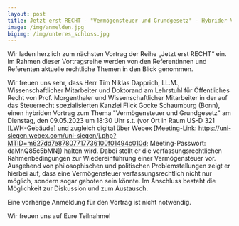 ```yaml
---
layout: post
title: Jetzt erst RECHT - "Vermögensteuer und Grundgesetz" - Hybrider Vortrag von Tim Niklas Dapprich, LL.M. am Dienstag den 09.05.
image: /img/anmelden.jpg
bigimg: /img/unteres_schloss.jpg
---
```


Wir laden herzlich zum nächsten Vortrag der Reihe „Jetzt erst RECHT“ ein. 
Im Rahmen dieser Vortragsreihe werden von den Referentinnen und Referenten aktuelle rechtliche Themen in den Blick genommen.

Wir freuen uns sehr, dass Herr Tim Niklas Dapprich, LL.M., Wissenschaftlicher Mitarbeiter und Doktorand am Lehrstuhl für Öffentliches Recht von Prof. Morgenthaler und Wissenschaftlicher Mitarbeiter in der auf das Steuerrecht spezialisierten Kanzlei Flick Gocke Schaumburg (Bonn), einen hybriden Vortrag zum Thema "Vermögensteuer und Grundgesetz" am Dienstag, den 09.05.2023 um 18:30 Uhr s.t. (vor Ort in Raum US-D 321 [LWH-Gebäude] und zugleich digital über Webex [Meeting-Link: https://uni-siegen.webex.com/uni-siegen/j.php?MTID=m627dd7e87807717736100f01494c010d; Meeting-Passwort: daMnQ85c5bMN]) halten wird. 
Dabei stellt er die verfassungsrechtlichen Rahmenbedingungen zur Wiedereinführung einer Vermögensteuer vor. Ausgehend von philosophischen und politischen Problemstellungen zeigt er hierbei auf, dass eine Vermögensteuer verfassungsrechtlich nicht nur möglich, sondern sogar geboten sein könnte. 
Im Anschluss besteht die Möglichkeit zur Diskussion und zum Austausch.

Eine vorherige Anmeldung für den Vortrag ist nicht notwendig.

Wir freuen uns auf Eure Teilnahme!
